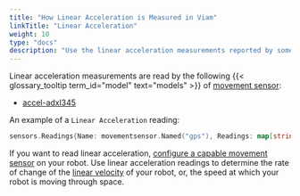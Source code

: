 ```yaml
---
title: "How Linear Acceleration is Measured in Viam"
linkTitle: "Linear Acceleration"
weight: 10
type: "docs"
description: "Use the linear acceleration measurements reported by some models of movement sensor."
---
```


Linear acceleration measurements are read by the following {{< glossary_tooltip term_id="model" text="models" >}} of [movement sensor](/components/movement-sensor/):

- [accel-adxl345](/components/movement-sensor/adxl345/)

An example of a `Linear Acceleration` reading:

``` go
sensors.Readings{Name: movementsensor.Named("gps"), Readings: map[string]interface{}{"a": 4.5, "b": 5.6, "c": 6.7}}
```

If you want to read linear acceleration, [configure a capable movement sensor](/components/movement-sensor/#configuration) on your robot.
Use linear acceleration readings to determine the rate of change of the [linear velocity](/services/navigation/linear-velocity/) of your robot, or, the speed at which your robot is moving through space.
